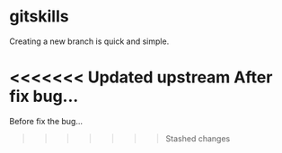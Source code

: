 # gitskills
Creating a new branch is quick and simple.

<<<<<<< Updated upstream
After fix bug...
=======
Before fix the bug...
>>>>>>> Stashed changes
